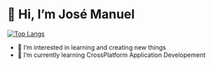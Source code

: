 # 👋 Hi, I’m José Manuel
[![Top Langs](https://github-readme-stats.vercel.app/api/top-langs/?username=sisyphos-spirit&hide=javascript)](https://github.com/anuraghazra/github-readme-stats)

- 👀 I’m interested in learning and creating new things
- 🌱 I’m currently learning CrossPlatform Application Developement


<!---
sisyphos-spirit/sisyphos-spirit is a ✨ special ✨ repository because its `README.md` (this file) appears on your GitHub profile.
You can click the Preview link to take a look at your changes.

Tempaltes: https://github.com/anuraghazra/github-readme-stats
--->
